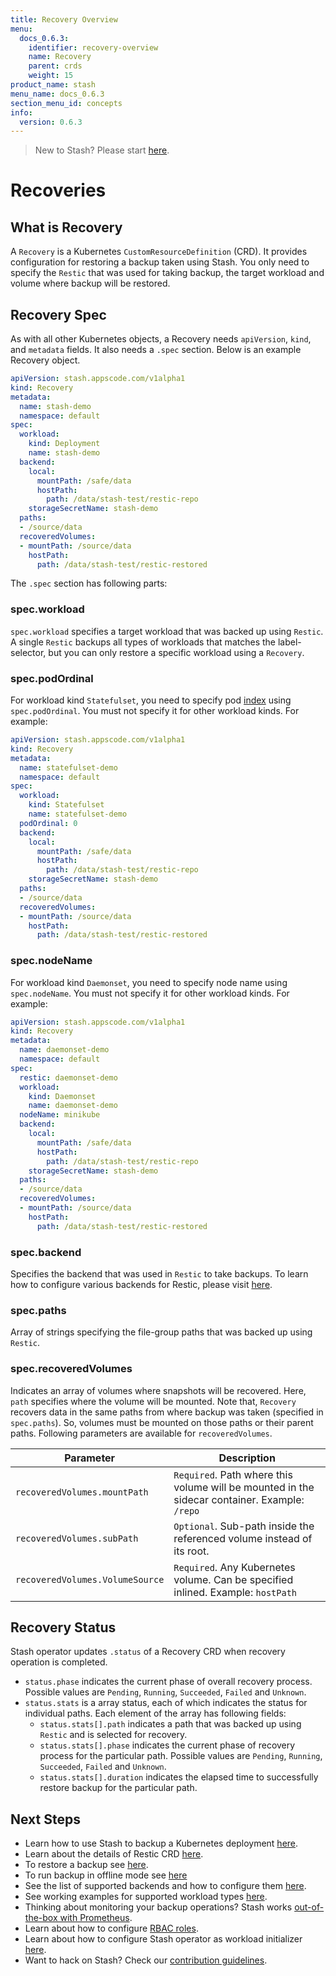 ```yaml
---
title: Recovery Overview
menu:
  docs_0.6.3:
    identifier: recovery-overview
    name: Recovery
    parent: crds
    weight: 15
product_name: stash
menu_name: docs_0.6.3
section_menu_id: concepts
info:
  version: 0.6.3
---
```


> New to Stash? Please start [here](/docs/0.6.3/concepts/README).

# Recoveries

## What is Recovery
A `Recovery` is a Kubernetes `CustomResourceDefinition` (CRD). It provides configuration for restoring a backup taken using Stash. You only need to specify the `Restic` that was used for taking backup, the target workload and volume where backup will be restored.

## Recovery Spec
As with all other Kubernetes objects, a Recovery needs `apiVersion`, `kind`, and `metadata` fields. It also needs a `.spec` section. Below is an example Recovery object.

```yaml
apiVersion: stash.appscode.com/v1alpha1
kind: Recovery
metadata:
  name: stash-demo
  namespace: default
spec:
  workload:
    kind: Deployment
    name: stash-demo
  backend:
    local:
      mountPath: /safe/data
      hostPath:
        path: /data/stash-test/restic-repo
    storageSecretName: stash-demo
  paths:
  - /source/data
  recoveredVolumes:
  - mountPath: /source/data
    hostPath:
      path: /data/stash-test/restic-restored
```

The `.spec` section has following parts:

### spec.workload
`spec.workload` specifies a target workload that was backed up using `Restic`. A single `Restic` backups all types of workloads that matches the label-selector, but you can only restore a specific workload using a `Recovery`.

### spec.podOrdinal
For workload kind `Statefulset`, you need to specify pod [index](https://kubernetes.io/docs/guides/stateful-application/basic-stateful-set/#pods-in-a-statefulset) using `spec.podOrdinal`. You must not specify it for other workload kinds. For example:

```yaml
apiVersion: stash.appscode.com/v1alpha1
kind: Recovery
metadata:
  name: statefulset-demo
  namespace: default
spec:
  workload:
    kind: Statefulset
    name: statefulset-demo
  podOrdinal: 0
  backend:
    local:
      mountPath: /safe/data
      hostPath:
        path: /data/stash-test/restic-repo
    storageSecretName: stash-demo
  paths:
  - /source/data
  recoveredVolumes:
  - mountPath: /source/data
    hostPath:
      path: /data/stash-test/restic-restored
```

### spec.nodeName
For workload kind `Daemonset`, you need to specify node name using `spec.nodeName`. You must not specify it for other workload kinds. For example:

```yaml
apiVersion: stash.appscode.com/v1alpha1
kind: Recovery
metadata:
  name: daemonset-demo
  namespace: default
spec:
  restic: daemonset-demo
  workload:
    kind: Daemonset
    name: daemonset-demo
  nodeName: minikube
  backend:
    local:
      mountPath: /safe/data
      hostPath:
        path: /data/stash-test/restic-repo
    storageSecretName: stash-demo
  paths:
  - /source/data
  recoveredVolumes:
  - mountPath: /source/data
    hostPath:
      path: /data/stash-test/restic-restored
```

### spec.backend
Specifies the backend that was used in `Restic` to take backups.
To learn how to configure various backends for Restic, please visit [here](/docs/0.6.3/guides/backends).

### spec.paths
Array of strings specifying the file-group paths that was backed up using `Restic`.

### spec.recoveredVolumes
Indicates an array of volumes where snapshots will be recovered. Here, `path` specifies where the volume will be mounted.
Note that, `Recovery` recovers data in the same paths from where backup was taken (specified in `spec.paths`). So, volumes must be mounted on those paths or their parent paths.
Following parameters are available for `recoveredVolumes`.

| Parameter                       | Description                                                                                   |
|---------------------------------|-----------------------------------------------------------------------------------------------|
| `recoveredVolumes.mountPath`    | `Required`. Path where this volume will be mounted in the sidecar container. Example: `/repo` |
| `recoveredVolumes.subPath`      | `Optional`. Sub-path inside the referenced volume instead of its root.                        |
| `recoveredVolumes.VolumeSource` | `Required`. Any Kubernetes volume. Can be specified inlined. Example: `hostPath`

## Recovery Status

Stash operator updates `.status` of a Recovery CRD when recovery operation is completed.

 - `status.phase` indicates the current phase of overall recovery process. Possible values are `Pending`, `Running`, `Succeeded`, `Failed` and `Unknown`.
 - `status.stats` is a array status, each of which indicates the status for individual paths. Each element of the array has following fields:
   - `status.stats[].path` indicates a path that was backed up using `Restic` and is selected for recovery.
   - `status.stats[].phase` indicates the current phase of recovery process for the particular path. Possible values are `Pending`, `Running`, `Succeeded`, `Failed` and `Unknown`.
   - `status.stats[].duration` indicates the elapsed time to successfully restore backup for the particular path.

## Next Steps

- Learn how to use Stash to backup a Kubernetes deployment [here](/docs/0.6.3/guides/backup).
- Learn about the details of Restic CRD [here](/docs/0.6.3/concepts/crds/restic).
- To restore a backup see [here](/docs/0.6.3/guides/restore).
- To run backup in offline mode see [here](/docs/0.6.3/guides/offline_backup)
- See the list of supported backends and how to configure them [here](/docs/0.6.3/guides/backends).
- See working examples for supported workload types [here](/docs/0.6.3/guides/workloads).
- Thinking about monitoring your backup operations? Stash works [out-of-the-box with Prometheus](/docs/0.6.3/guides/monitoring).
- Learn about how to configure [RBAC roles](/docs/0.6.3/guides/rbac).
- Learn about how to configure Stash operator as workload initializer [here](/docs/0.6.3/guides/initializer).
- Want to hack on Stash? Check our [contribution guidelines](/docs/0.6.3/CONTRIBUTING).
